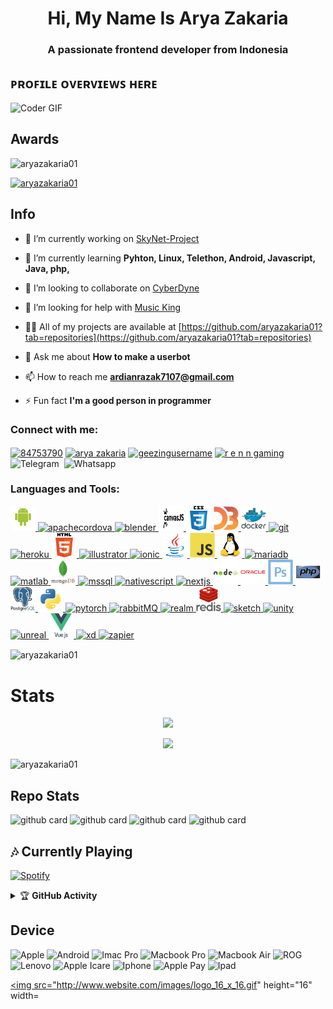 <h1 align="center">Hi, My Name Is Arya Zakaria</h1>
<h3 align="center">A passionate frontend developer from Indonesia</h3>

## ᴘʀᴏꜰɪʟᴇ ᴏᴠᴇʀᴠɪᴇᴡꜱ ʜᴇʀᴇ
<img src="https://media.giphy.com/media/SWoSkN6DxTszqIKEqv/giphy.gif" alt="Coder GIF" width="500">

## Awards
<p align="left"> <img src="https://komarev.com/ghpvc/?username=aryazakaria01&label=Profile%20views&color=0e75b6&style=flat" alt="aryazakaria01" /> </p>
<p align="left"> <a href="https://github.com/ryo-ma/github-profile-trophy"><img src="https://github-profile-trophy.vercel.app/?username=aryazakaria01" alt="aryazakaria01" /></a> </p>

## Info
- 🔭 I’m currently working on [SkyNet-Project](https://github.com/aryazakaria01/SkyNet-Project)

- 🌱 I’m currently learning **Pyhton, Linux, Telethon, Android, Javascript, Java, php,**

- 👯 I’m looking to collaborate on [CyberDyne](https://github.com/aryazakaria01/CyberDyne-Userbot)

- 🤝 I’m looking for help with [Music King](https://github.com/apisuserbot/Music-King)

- 👨‍💻 All of my projects are available at [https://github.com/aryazakaria01?tab=repositories](https://github.com/aryazakaria01?tab=repositories)

- 💬 Ask me about **How to make a userbot**

- 📫 How to reach me **ardianrazak7107@gmail.com**

- ⚡ Fun fact **I'm a good person in programmer**

<h3 align="left">Connect with me:</h3>
<p align="left">
<a href="https://stackoverflow.com/users/84753790" target="blank"><img align="center" src="https://raw.githubusercontent.com/rahuldkjain/github-profile-readme-generator/master/src/images/icons/Social/stack-overflow.svg" alt="84753790" height="30" width="40" /></a>
<a href="https://fb.com/Arya Zakaria" target="blank"><img align="center" src="https://raw.githubusercontent.com/rahuldkjain/github-profile-readme-generator/master/src/images/icons/Social/facebook.svg" alt="arya zakaria" height="30" width="40" /></a>
<a href="https://instagram.com/geezingsupport" target="blank"><img align="center" src="https://raw.githubusercontent.com/rahuldkjain/github-profile-readme-generator/master/src/images/icons/Social/instagram.svg" alt="geezingusername" height="30" width="40" /></a>
<a href="https://www.youtube.com/channel/UCnABOZwlDldZ54fTgx_6izA" target="blank"><img align="center" src="https://raw.githubusercontent.com/rahuldkjain/github-profile-readme-generator/master/src/images/icons/Social/youtube.svg" alt="r e n n gaming" height="30" width="40" /></a>
<img align="center" <a href="https://t.me/Badboyanim" target="_blank"> <img src="https://img.shields.io/badge/telegram-1b77FF.svg?style=for-the-badge&logo=telegram" alt="Telegram"/></a>
<img align="center" <a href="https://wa.me/+6281310952894" target="_blank"> <img src="https://img.shields.io/badge/Whatsapp-%23E4405F.svg?&style=for-the-badge&logo=Whatsapp&logoColor=green&color=071A2C" alt="Whatsapp"/></a>
</p>

<h3 align="left">Languages and Tools:</h3>
<p align="left"> <a href="https://developer.android.com" target="_blank"> <img src="https://raw.githubusercontent.com/devicons/devicon/master/icons/android/android-original-wordmark.svg" alt="android" width="40" height="40"/> </a> <a href="https://cordova.apache.org/" target="_blank"> <img src="https://www.vectorlogo.zone/logos/apache_cordova/apache_cordova-icon.svg" alt="apachecordova" width="40" height="40"/> </a> <a href="https://www.blender.org/" target="_blank"> <img src="https://download.blender.org/branding/community/blender_community_badge_white.svg" alt="blender" width="40" height="40"/> </a> <a href="https://canvasjs.com" target="_blank"> <img src="https://raw.githubusercontent.com/Hardik0307/Hardik0307/master/assets/canvasjs-charts.svg" alt="canvasjs" width="40" height="40"/> </a> <a href="https://www.w3schools.com/css/" target="_blank"> <img src="https://raw.githubusercontent.com/devicons/devicon/master/icons/css3/css3-original-wordmark.svg" alt="css3" width="40" height="40"/> </a> <a href="https://d3js.org/" target="_blank"> <img src="https://raw.githubusercontent.com/devicons/devicon/master/icons/d3js/d3js-original.svg" alt="d3js" width="40" height="40"/> </a> <a href="https://www.docker.com/" target="_blank"> <img src="https://raw.githubusercontent.com/devicons/devicon/master/icons/docker/docker-original-wordmark.svg" alt="docker" width="40" height="40"/> </a> <a href="https://git-scm.com/" target="_blank"> <img src="https://www.vectorlogo.zone/logos/git-scm/git-scm-icon.svg" alt="git" width="40" height="40"/> </a> <a href="https://heroku.com" target="_blank"> <img src="https://www.vectorlogo.zone/logos/heroku/heroku-icon.svg" alt="heroku" width="40" height="40"/> </a> <a href="https://www.w3.org/html/" target="_blank"> <img src="https://raw.githubusercontent.com/devicons/devicon/master/icons/html5/html5-original-wordmark.svg" alt="html5" width="40" height="40"/> </a> <a href="https://www.adobe.com/in/products/illustrator.html" target="_blank"> <img src="https://www.vectorlogo.zone/logos/adobe_illustrator/adobe_illustrator-icon.svg" alt="illustrator" width="40" height="40"/> </a> <a href="https://ionicframework.com" target="_blank"> <img src="https://upload.wikimedia.org/wikipedia/commons/d/d1/Ionic_Logo.svg" alt="ionic" width="40" height="40"/> </a> <a href="https://www.java.com" target="_blank"> <img src="https://raw.githubusercontent.com/devicons/devicon/master/icons/java/java-original.svg" alt="java" width="40" height="40"/> </a> <a href="https://developer.mozilla.org/en-US/docs/Web/JavaScript" target="_blank"> <img src="https://raw.githubusercontent.com/devicons/devicon/master/icons/javascript/javascript-original.svg" alt="javascript" width="40" height="40"/> </a> <a href="https://www.linux.org/" target="_blank"> <img src="https://raw.githubusercontent.com/devicons/devicon/master/icons/linux/linux-original.svg" alt="linux" width="40" height="40"/> </a> <a href="https://mariadb.org/" target="_blank"> <img src="https://www.vectorlogo.zone/logos/mariadb/mariadb-icon.svg" alt="mariadb" width="40" height="40"/> </a> <a href="https://www.mathworks.com/" target="_blank"> <img src="https://upload.wikimedia.org/wikipedia/commons/2/21/Matlab_Logo.png" alt="matlab" width="40" height="40"/> </a> <a href="https://www.mongodb.com/" target="_blank"> <img src="https://raw.githubusercontent.com/devicons/devicon/master/icons/mongodb/mongodb-original-wordmark.svg" alt="mongodb" width="40" height="40"/> </a> <a href="https://www.microsoft.com/en-us/sql-server" target="_blank"> <img src="https://www.svgrepo.com/show/303229/microsoft-sql-server-logo.svg" alt="mssql" width="40" height="40"/> </a> <a href="https://nativescript.org/" target="_blank"> <img src="https://raw.githubusercontent.com/detain/svg-logos/780f25886640cef088af994181646db2f6b1a3f8/svg/nativescript.svg" alt="nativescript" width="40" height="40"/> </a> <a href="https://nextjs.org/" target="_blank"> <img src="https://cdn.worldvectorlogo.com/logos/nextjs-3.svg" alt="nextjs" width="40" height="40"/> </a> <a href="https://nodejs.org" target="_blank"> <img src="https://raw.githubusercontent.com/devicons/devicon/master/icons/nodejs/nodejs-original-wordmark.svg" alt="nodejs" width="40" height="40"/> </a> <a href="https://www.oracle.com/" target="_blank"> <img src="https://raw.githubusercontent.com/devicons/devicon/master/icons/oracle/oracle-original.svg" alt="oracle" width="40" height="40"/> </a> <a href="https://www.photoshop.com/en" target="_blank"> <img src="https://raw.githubusercontent.com/devicons/devicon/master/icons/photoshop/photoshop-line.svg" alt="photoshop" width="40" height="40"/> </a> <a href="https://www.php.net" target="_blank"> <img src="https://raw.githubusercontent.com/devicons/devicon/master/icons/php/php-original.svg" alt="php" width="40" height="40"/> </a> <a href="https://www.postgresql.org" target="_blank"> <img src="https://raw.githubusercontent.com/devicons/devicon/master/icons/postgresql/postgresql-original-wordmark.svg" alt="postgresql" width="40" height="40"/> </a> <a href="https://www.python.org" target="_blank"> <img src="https://raw.githubusercontent.com/devicons/devicon/master/icons/python/python-original.svg" alt="python" width="40" height="40"/> </a> <a href="https://pytorch.org/" target="_blank"> <img src="https://www.vectorlogo.zone/logos/pytorch/pytorch-icon.svg" alt="pytorch" width="40" height="40"/> </a> <a href="https://www.rabbitmq.com" target="_blank"> <img src="https://www.vectorlogo.zone/logos/rabbitmq/rabbitmq-icon.svg" alt="rabbitMQ" width="40" height="40"/> </a> <a href="https://realm.io/" target="_blank"> <img src="https://raw.githubusercontent.com/bestofjs/bestofjs-webui/8665e8c267a0215f3159df28b33c365198101df5/public/logos/realm.svg" alt="realm" width="40" height="40"/> </a> <a href="https://redis.io" target="_blank"> <img src="https://raw.githubusercontent.com/devicons/devicon/master/icons/redis/redis-original-wordmark.svg" alt="redis" width="40" height="40"/> </a> <a href="https://www.sketch.com/" target="_blank"> <img src="https://www.vectorlogo.zone/logos/sketchapp/sketchapp-icon.svg" alt="sketch" width="40" height="40"/> </a> <a href="https://unity.com/" target="_blank"> <img src="https://www.vectorlogo.zone/logos/unity3d/unity3d-icon.svg" alt="unity" width="40" height="40"/> </a> <a href="https://unrealengine.com/" target="_blank"> <img src="https://raw.githubusercontent.com/kenangundogan/fontisto/036b7eca71aab1bef8e6a0518f7329f13ed62f6b/icons/svg/brand/unreal-engine.svg" alt="unreal" width="40" height="40"/> </a> <a href="https://vuejs.org/" target="_blank"> <img src="https://raw.githubusercontent.com/devicons/devicon/master/icons/vuejs/vuejs-original-wordmark.svg" alt="vuejs" width="40" height="40"/> </a> <a href="https://www.adobe.com/products/xd.html" target="_blank"> <img src="https://cdn.worldvectorlogo.com/logos/adobe-xd.svg" alt="xd" width="40" height="40"/> </a> <a href="https://zapier.com" target="_blank"> <img src="https://www.vectorlogo.zone/logos/zapier/zapier-icon.svg" alt="zapier" width="40" height="40"/> </a> </p>

<p><img align="center" src="https://github-readme-streak-stats.herokuapp.com/?user=aryazakaria01&" alt="aryazakaria01" /></p>

# Stats
<p align="center"><a href="https://github.com/aryazakaria01"><img src="https://github-readme-stats.vercel.app/api?username=aryazakaria01&show_icons=true&theme=radical"></a></p>
<p align="center"><a href="https://github.com/aryazakaria01"><img src="https://github-readme-stats.vercel.app/api/top-langs/?username=aryazakaria01&theme=radical&layout=compact">
</a></p>    
<p>&nbsp;<img align="left" src="https://github-readme-stats.vercel.app/api/wakatime?username=aryazakaria01&layout=compact" alt="aryazakaria01" /></p>    

## Repo Stats
![github card](https://github-readme-stats.vercel.app/api/pin/?username=aryazakaria01&repo=CyberDyne-Userbot&theme=dark)
![github card](https://github-readme-stats.vercel.app/api/pin/?username=aryazakaria01&repo=SkyNet-Project&theme=dark)
![github card](https://github-readme-stats.vercel.app/api/pin/?username=aryazakaria01&repo=Stephanie-Userbot&theme=dark)
![github card](https://github-readme-stats.vercel.app/api/pin/?username=aryazakaria01&repo=Exvop-Userbot&theme=dark)

##  🎶 **Currently Playing**
[![Spotify](https://spotify.pokurt.me/api/spotify)](https://open.spotify.com/user/31v25ooo3yqa36h5mpctehltg27e)


<details>
    <summary>&#127942 <b>GitHub Activity</b></summary><br/>

![Metrics](https://metrics.lecoq.io/aryazakaria01?template=classic&repositories.forks=true&languages=1&languages.colors=github&languages.threshold=0%25&config.timezone=Asia%2FJakarta)

</details>

## Device
![Apple](https://telegra.ph//file/0fbfdee1b74bbbb15b817.jpg) 
![Android](https://telegra.ph//file/6dd397aa11f13b1f5d8a4.jpg) 
![Imac Pro](https://telegra.ph//file/1cd55b1eefe095687699d.jpg) 
![Macbook Pro](https://telegra.ph//file/5ee83bd3e52cf4b1754fe.jpg) 
![Macbook Air](https://telegra.ph//file/d0b9ea0bcc10757ebb22c.jpg) 
![ROG](https://telegra.ph//file/c2c015d8c8d44ee5830a5.jpg) 
![Lenovo](https://telegra.ph//file/f6360f28bfca281b595c5.jpg) 
![Apple Icare](https://telegra.ph//file/bfccd1baa3e4ba3a643e2.jpg) 
![Iphone](https://telegra.ph//file/0601903de6efd4cdf1b6b.jpg) 
![Apple Pay](https://telegra.ph//file/d074a6a40af755937938b.jpg) 
![Ipad](https://telegra.ph//file/6b6087b276e36dc042d80.jpg) 

<a href="http://www.website.com"><img src="http://www.website.com/images/logo_16_x_16.gif" height="16" width= 
